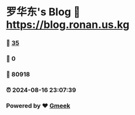# 罗华东's Blog :link: https://blog.ronan.us.kg 
### :page_facing_up: [35](https://blog.ronan.us.kg/tag.html) 
### :speech_balloon: 0 
### :hibiscus: 80918 
### :alarm_clock: 2024-08-16 23:07:39 
### Powered by :heart: [Gmeek](https://github.com/Meekdai/Gmeek)
